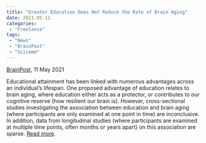 ```yaml
---
title: "Greater Education Does Not Reduce the Rate of Brain Aging"
date: 2021-05-11
categories:
 - "Freelance"
tags:
 - "News"
 - "BrainPost" 
 - "Scicomm"
---
```


<!--more-->

[BrainPost](https://www.brainpost.co/), 11 May 2021

Educational attainment has been linked with numerous advantages across an individual’s lifespan. One proposed advantage of education relates to brain aging, where education either acts as a protector, or contributes to our cognitive reserve (how resilient our brain is). However, cross-sectional studies investigating the association between education and brain aging (where participants are only examined at one point in time) are inconclusive. In addition, data from longitudinal studies (where participants are examined at multiple time points, often months or years apart) on this association are sparse. [Read more](https://www.brainpost.co/weekly-brainpost/2021/5/11/greater-education-does-not-reduce-the-rate-of-brain-aging).  
